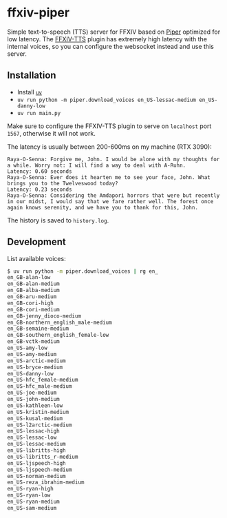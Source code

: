 # ffxiv-piper

Simple text-to-speech (TTS) server for FFXIV based on [Piper](https://github.com/rhasspy/piper) optimized for low latency. The [FFXIV-TTS](https://github.com/MinhakaDev/FFXIV-TTS) plugin has extremely high latency with the internal voices, so you can configure the websocket instead and use this server.

## Installation

- Install [`uv`](https://docs.astral.sh/uv/getting-started/installation/)
- `uv run python -m piper.download_voices en_US-lessac-medium en_US-danny-low`
- `uv run main.py`

Make sure to configure the FFXIV-TTS plugin to serve on `localhost` port `1567`, otherwise it will not work.

The latency is usually between 200-600ms on my machine (RTX 3090):

```
Raya-O-Senna: Forgive me, John. I would be alone with my thoughts for a while. Worry not: I will find a way to deal with A-Ruhn.
Latency: 0.60 seconds
Raya-O-Senna: Ever does it hearten me to see your face, John. What brings you to the Twelveswood today?
Latency: 0.23 seconds
Raya-O-Senna: Considering the Amdapori horrors that were but recently in our midst, I would say that we fare rather well. The forest once again knows serenity, and we have you to thank for this, John.
```

The history is saved to `history.log`.

## Development

List available voices:

```sh
$ uv run python -m piper.download_voices | rg en_
en_GB-alan-low
en_GB-alan-medium
en_GB-alba-medium
en_GB-aru-medium
en_GB-cori-high
en_GB-cori-medium
en_GB-jenny_dioco-medium
en_GB-northern_english_male-medium
en_GB-semaine-medium
en_GB-southern_english_female-low
en_GB-vctk-medium
en_US-amy-low
en_US-amy-medium
en_US-arctic-medium
en_US-bryce-medium
en_US-danny-low
en_US-hfc_female-medium
en_US-hfc_male-medium
en_US-joe-medium
en_US-john-medium
en_US-kathleen-low
en_US-kristin-medium
en_US-kusal-medium
en_US-l2arctic-medium
en_US-lessac-high
en_US-lessac-low
en_US-lessac-medium
en_US-libritts-high
en_US-libritts_r-medium
en_US-ljspeech-high
en_US-ljspeech-medium
en_US-norman-medium
en_US-reza_ibrahim-medium
en_US-ryan-high
en_US-ryan-low
en_US-ryan-medium
en_US-sam-medium
```
